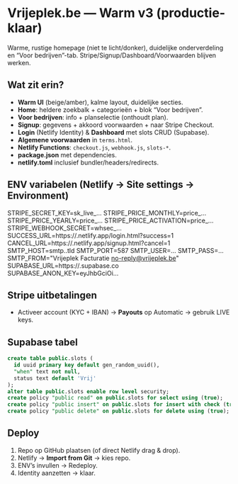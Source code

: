 
# Vrijeplek.be — Warm v3 (productie-klaar)

Warme, rustige homepage (niet te licht/donker), duidelijke onderverdeling en “Voor bedrijven”-tab. Stripe/Signup/Dashboard/Voorwaarden blijven werken.

## Wat zit erin?
- **Warm UI** (beige/amber), kalme layout, duidelijke secties.
- **Home**: heldere zoekbalk + categorieën + blok “Voor bedrijven”.
- **Voor bedrijven**: info + planselectie (onthoudt plan).
- **Signup**: gegevens + akkoord voorwaarden + naar Stripe Checkout.
- **Login** (Netlify Identity) & **Dashboard** met slots CRUD (Supabase).
- **Algemene voorwaarden** in `terms.html`.
- **Netlify Functions**: `checkout.js`, `webhook.js`, `slots-*`.
- **package.json** met dependencies.
- **netlify.toml** inclusief bundler/headers/redirects.

## ENV variabelen (Netlify → Site settings → Environment)
STRIPE_SECRET_KEY=sk_live_...
STRIPE_PRICE_MONTHLY=price_...
STRIPE_PRICE_YEARLY=price_...
STRIPE_PRICE_ACTIVATION=price_...
STRIPE_WEBHOOK_SECRET=whsec_...
SUCCESS_URL=https://<jouwsite>.netlify.app/login.html?success=1
CANCEL_URL=https://<jouwsite>.netlify.app/signup.html?cancel=1
SMTP_HOST=smtp.<provider>.tld
SMTP_PORT=587
SMTP_USER=...
SMTP_PASS=...
SMTP_FROM="Vrijeplek Facturatie <no-reply@vrijeplek.be>"
SUPABASE_URL=https://<project>.supabase.co
SUPABASE_ANON_KEY=eyJhbGciOi...

## Stripe uitbetalingen
- Activeer account (KYC + IBAN) → **Payouts** op Automatic → gebruik LIVE keys.

## Supabase tabel
```sql
create table public.slots (
  id uuid primary key default gen_random_uuid(),
  "when" text not null,
  status text default 'Vrij'
);
alter table public.slots enable row level security;
create policy "public read" on public.slots for select using (true);
create policy "public insert" on public.slots for insert with check (true);
create policy "public delete" on public.slots for delete using (true);
```

## Deploy
1) Repo op GitHub plaatsen (of direct Netlify drag & drop).  
2) Netlify → **Import from Git** → kies repo.  
3) ENV’s invullen → Redeploy.  
4) Identity aanzetten → klaar.

